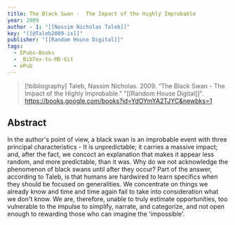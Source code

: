 ```yaml
---
title: The Black Swan -  The Impact of the Highly Improbable
year: 2009
author - 1: "[[Nassim Nicholas Taleb]]"
key: "[[@Taleb2009-is]]"
publisher: "[[Random House Digital]]"
tags:
  - EPubs-Books
  - _BibTex-to-MD-Git
  - ePub
---
```


> [!bibliography]
> Taleb, Nassim Nicholas. 2009. “The Black Swan -  The Impact of the Highly Improbable.” "[[Random House Digital]]". https://books.google.com/books?id=YdOYmYA2TJYC&newbks=1

## Abstract
In the author's point of view, a black swan is an improbable event with three principal characteristics - It is unpredictable; it carries a massive impact; and, after the fact, we concoct an explanation that makes it appear less random, and more predictable, than it was. Why do we not acknowledge the phenomenon of black swans until after they occur? Part of the answer, according to Taleb, is that humans are hardwired to learn specifics when they should be focused on generalities. We concentrate on things we already know and time and time again fail to take into consideration what we don't know. We are, therefore, unable to truly estimate opportunities, too vulnerable to the impulse to simplify, narrate, and categorize, and not open enough to rewarding those who can imagine the 'impossible'.
